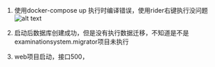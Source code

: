 1. 使用docker-compose up 执行时编译错误，使用rider右键执行没问题
![alt text](image.png)

2. 启动后数据库创建成功，但是没有执行数据迁移，不知道是不是examinationsystem.migrator项目未执行

3. web项目启动，接口500，
